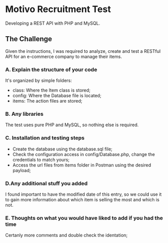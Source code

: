 # Motivo Recruitment Test

Developing a REST API with PHP and MySQL.

## The Challenge

Given the instructions, I was required to analyze, create and test a RESTful API for an e-commerce company to manage their items.


### A. Explain the structure of your code

It's organized by simple folders:

* class: Where the Item class is stored;
* config: Where the Database file is located;
* items: The action files are stored;

### B. Any libraries

The test uses pure PHP and MySQL, so nothing else is required.

### C. Installation and testing steps

* Create the database using the database.sql file;
* Check the configuration access in config/Database.php, change the credentials to match yours;
* Access the url files from items folder in Postman using the desired payload;


### D.Any additional stuff you added

I found important to have the modified date of this entry, so we could use it to gain more information about which item is selling the most and which is not.


### E. Thoughts on what you would have liked to add if you had the time

Certanly more comments and double check the identation;
